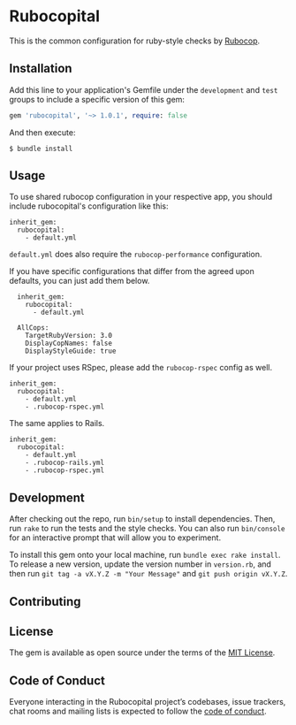# Rubocopital

This is the common configuration for ruby-style checks by [Rubocop](https://github.com/bbatsov/rubocop).

## Installation

Add this line to your application's Gemfile under the `development` and `test` groups to include a specific version of this gem:

```ruby
gem 'rubocopital', '~> 1.0.1', require: false
```

And then execute:

    $ bundle install

## Usage

To use shared rubocop configuration in your respective app, you should include
rubocopital's configuration like this:

```
inherit_gem:
  rubocopital:
    - default.yml
```

`default.yml` does also require the `rubocop-performance` configuration.

If you have specific configurations that differ from the agreed upon defaults,
you can just add them below.

```
  inherit_gem:
    rubocopital:
      - default.yml

  AllCops:
    TargetRubyVersion: 3.0
    DisplayCopNames: false
    DisplayStyleGuide: true
```

If your project uses RSpec, please add the `rubocop-rspec` config as well.

```
inherit_gem:
  rubocopital:
    - default.yml
    - .rubocop-rspec.yml
```

The same applies to Rails.

```
inherit_gem:
  rubocopital:
    - default.yml
    - .rubocop-rails.yml
    - .rubocop-rspec.yml
```

## Development

After checking out the repo, run `bin/setup` to install dependencies. Then, run
`rake` to run the tests and the style checks. You can also run `bin/console` for an interactive
prompt that will allow you to experiment.

To install this gem onto your local machine, run `bundle exec rake install`.
To release a new version, update the version number in `version.rb`, and then
run `git tag -a vX.Y.Z -m "Your Message"` and `git push origin vX.Y.Z`.

## Contributing

## License

The gem is available as open source under the terms of the
[MIT License](http://opensource.org/licenses/MIT).

## Code of Conduct

Everyone interacting in the Rubocopital project’s codebases, issue trackers,
chat rooms and mailing lists is expected to follow the
[code of conduct](https://gitlab.ycdev.nl/youngcapital/rubocopital/blob/master/CODE_OF_CONDUCT.md).
